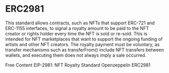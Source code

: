 # ERC2981

This standard allows contracts, such as NFTs that support ERC-721 and ERC-1155 interfaces, to signal a royalty amount to be paid to the NFT creator or rights holder every time the NFT is sold or re-sold. This is intended for NFT marketplaces that want to support the ongoing funding of artists and other NFT creators. The royalty payment must be voluntary, as transfer mechanisms such as transferFrom() include NFT transfers between wallets, and executing them does not always imply a sale occurred.

<ResourceGroupTitle>Free Content</ResourceGroupTitle>
<BadgeLink badgeText='Read' colorScheme='yellow' href='https://eips.ethereum.org/EIPS/eip-2981'>EIP-2981: NFT Royalty Standard</BadgeLink>
<BadgeLink badgeText='Read' colorScheme='yellow' href='https://docs.openzeppelin.com/contracts/4.x/api/token/common'>Openzeppelin ERC2981</BadgeLink>